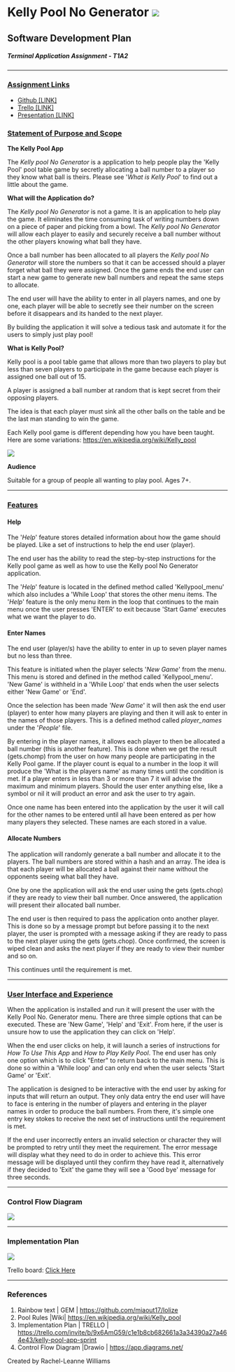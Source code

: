 # Kelly Pool No Generator ![](https://github.com/rrachleanne/terminal_app/blob/master/Images/headericon8.png?raw=true)

## Software Development Plan                            
##### Terminal Application Assignment - T1A2

------

### <u>Assignment Links</u>

- [Github [LINK]](https://github.com/rrachleanne/terminal_app)
- [Trello [LINK]](https://trello.com/b/9x6AmG59/kelly-pool-app-sprint)
- [Presentation [LINK]](https://spark.adobe.com/page/w5NyQ8rqua2zz/)	

### <u>Statement of Purpose and Scope</u>

**The Kelly Pool App**

The *Kelly pool No Generator* is a application to help people play the 'Kelly Pool' pool table game by secretly allocating a ball number to a player so they know what ball is theirs. Please see '*What is Kelly Pool*' to find out a little about the game.

**What will the Application do?**

The *Kelly pool No Generator* is not a game. It is an application to help play the game. It eliminates the time consuming task of writing numbers down on a piece of paper and picking from a bowl. The *Kelly pool No Generator* will allow each player to easily and securely receive a ball number without the other players knowing what ball they have.

Once a ball number has been allocated to all players the *Kelly pool No Generator* will store the numbers so that it can be accessed should a player forget what ball they were assigned. Once the game ends the end user can start a new game to generate new ball numbers and repeat the same steps to allocate.

The end user will have the ability to enter in all players names, and one by one, each player will be able to secretly see their number on the screen before it disappears and its handed to the next player. 

By building the application it will solve a tedious task and automate it for the users to simply just play pool!

**What is Kelly Pool?**

Kelly pool is a pool table game that allows more than two players to play but less than seven players to participate in the game because each player is assigned one ball out of 15.

A player is assigned a ball number at random that is kept secret from their opposing players. 

The idea is that each player must sink all the other balls on the table and be the last man standing to win the game.

Each Kelly pool game is different depending how you have been taught. Here are some variations: https://en.wikipedia.org/wiki/Kelly_pool

![](https://github.com/rrachleanne/terminal_app/blob/master/Images/Balls_image1.png?raw=true)

**Audience** 

Suitable for a group of people all wanting to play pool. Ages 7+.

------

### <u>Features</u>

#### Help

The '*Help*' feature stores detailed information about how the game should be played. Like a set of instructions to help the end user (player).

The end user has the ability to read the step-by-step instructions for the Kelly pool game as well as how to use the Kelly pool No Generator application.

The '*Help*' feature is located in the defined method called 'Kellypool_menu' which also includes a 'While Loop' that stores the other menu items. The '*Help*' feature is the only menu item in the loop that continues to the main menu once the user presses 'ENTER' to exit because 'Start Game' executes what we want the player to do.

#### Enter Names

The end user (player/s) have the ability to enter in up to seven player names but no less than three.

This feature is initiated when the player selects '*New Game*' from the menu. This menu is stored and defined in the method called 'Kellypool_menu'. 'New Game' is withheld in a 'While Loop' that ends when the user selects either 'New Game' or 'End'.

Once the selection has been made *'New Game*' it will then ask the end user (player) to enter how many players are playing and then it will ask to enter in the names of those players. This is a defined method called *player_names* under the '*People*' file.

By entering in the player names, it allows each player to then be allocated a ball number (this is another feature). This is done when we get the result (gets.chomp) from the user on how many people are participating in the Kelly Pool game. If the player count is equal to a number in the loop it will produce the 'What is the players name' as many times until the condition is met. If a player enters in less than 3 or more than 7 it will advise the maximum and minimum players. Should the user enter anything else, like a symbol or nil it will product an error and ask the user to try again.

Once one name has been entered into the application by the user it will call for the other names to be entered until all have been entered as per how many players they selected. These names are each stored in a value. 

#### Allocate Numbers

The application will randomly generate a ball number and allocate it to the players. The ball numbers are stored within a hash and an array. The idea is that each player will be allocated a ball against their name without the opponents seeing what ball they have. 

One by one the application will ask the end user using the gets (gets.chop) if they are ready to view their ball number. Once answered, the application will present their allocated ball number. 

The end user is then required to pass the application onto another player. This is done so by a message prompt but before passing it to the next player, the user is prompted with a message asking if they are ready to pass to the next player using the gets (gets.chop). Once confirmed, the screen is wiped clean and asks the next player if they are ready to view their number and so on. 

This continues until the requirement is met. 



------

### <u>User Interface and Experience</u>

When the application is installed and run it will present the user with the Kelly Pool No. Generator menu. There are three simple options that can be executed. These are 'New Game', 'Help' and 'Exit'. From here, if the user is unsure how to use the application they can click on 'Help'. 

When the end user clicks on help, it will launch a series of instructions for *How To Use This App* and *How to Play Kelly Pool*.  The end user has only one option which is to click "Enter" to return back to the main menu. This is done so within a 'While loop' and can only end when the user selects 'Start Game' or 'Exit'.

The application is designed to be interactive with the end user by asking for inputs that will return an output. They only data entry the end user will have to face is entering in the number of players and  entering in the player names in order to produce the ball numbers. From there, it's simple one entry key stokes to receive the next set of instructions until the requirement is met. 

If the end user incorrectly enters an invalid selection or character they will be prompted to retry until they meet the requirement. The error message will display what they need to do in order to achieve this. This error message will be displayed until they confirm they have read it, alternatively if they decided to 'Exit' the game they will see a 'Good bye' message for three seconds.



------

### Control Flow Diagram

![](https://github.com/rrachleanne/terminal_app/blob/master/Images/Control%20Flow%20Diagram.png?raw=true)

------

### Implementation Plan

![](https://github.com/rrachleanne/terminal_app/blob/master/Images/Trello%20board.png)

Trello board: [Click Here](https://trello.com/invite/b/9x6AmG59/c1e1b8cb682661a3a34390a27a464e43/kelly-pool-app-sprint)



------

### **References**

1. Rainbow text | GEM | https://github.com/miaout17/lolize
2. Pool Rules |Wiki| https://en.wikipedia.org/wiki/Kelly_pool
3. Implementation Plan | TRELLO | https://trello.com/invite/b/9x6AmG59/c1e1b8cb682661a3a34390a27a464e43/kelly-pool-app-sprint
4. Control Flow Diagram |Drawio | https://app.diagrams.net/

Created by Rachel-Leanne Williams

